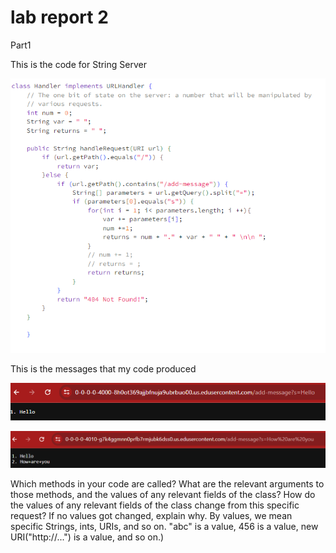 lab report 2
======
Part1

This is the code for String Server 

![Image](Report2/code_string_server.png)

This is the messages that my code produced

![Image](Report2/first_message.png)

![Image](Report2/second_message.png)

Which methods in your code are called?
What are the relevant arguments to those methods, and the values of any relevant fields of the class?
How do the values of any relevant fields of the class change from this specific request? If no values got changed, explain why.
By values, we mean specific Strings, ints, URIs, and so on. "abc" is a value, 456 is a value, new URI("http://...") is a value, and so on.)
